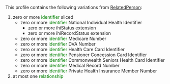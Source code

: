 This profile contains the following variations from [RelatedPerson](http://hl7.org/fhir/STU3/RelatedPerson):

1. zero or more <span style='color:green'> identifier </span>  sliced
   * zero or more <span style='color:green'> identifier </span> National Individual Health Identifier
      * zero or more ihiStatus extension
      * zero or more ihiRecordStatus extension
   * zero or more <span style='color:green'> identifier </span> Medicare Number
   * zero or more <span style='color:green'> identifier </span> DVA Number
   * zero or more <span style='color:green'> identifier </span> Health Care Card Identifier
   * zero or more <span style='color:green'> identifier </span> Pensioner Concession Card Identifier
   * zero or more <span style='color:green'> identifier </span> Commonwealth Seniors Health Card Identifier
   * zero or more <span style='color:green'> identifier </span> Medical Record Number
   * zero or more <span style='color:green'> identifier </span> Private Health Insurance Member Number
1. at most one <span style='color:green'> relationship </span> 